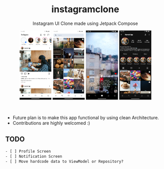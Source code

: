 <p align="center">
    <h1 align="center">instagramclone</h1>
    <p align="center">Instagram UI Clone made using Jetpack Compose</p>
</p>
<p align="center" width="100%">
    <img src="./ss/home.png" alt="home" width="20%"/>
    <img src="./ss/explore.png" alt="home" width="20%" />
    <img src="./ss/reels.png" alt="home" width="20%" />
    <img src="./ss/profile.png" alt="home" width="20%" />
</p>

<br>

- Future plan is to make this app functional by using clean Architecture.
- Contributions are highly welcomed :)

## TODO
```
- [ ] Profile Screen
- [ ] Notification Screen
- [ ] Move hardcode data to ViewModel or Repository?
```